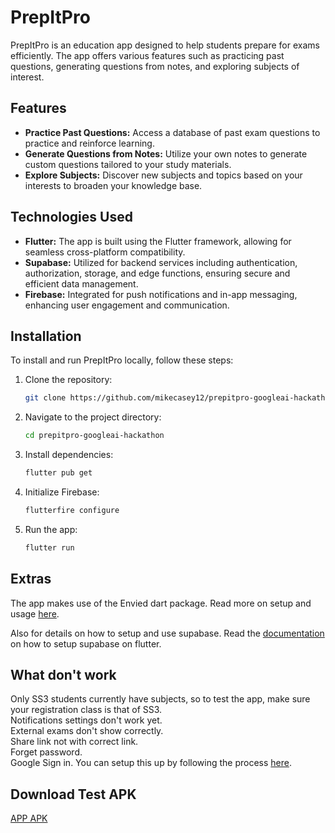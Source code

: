 # PrepItPro

PrepItPro is an education app designed to help students prepare for exams efficiently. The app offers various features such as practicing past questions, generating questions from notes, and exploring subjects of interest.

## Features

- **Practice Past Questions:** Access a database of past exam questions to practice and reinforce learning.
- **Generate Questions from Notes:** Utilize your own notes to generate custom questions tailored to your study materials.
- **Explore Subjects:** Discover new subjects and topics based on your interests to broaden your knowledge base.

## Technologies Used

- **Flutter:** The app is built using the Flutter framework, allowing for seamless cross-platform compatibility.
- **Supabase:** Utilized for backend services including authentication, authorization, storage, and edge functions, ensuring secure and efficient data management.
- **Firebase:** Integrated for push notifications and in-app messaging, enhancing user engagement and communication.

## Installation

To install and run PrepItPro locally, follow these steps:

1. Clone the repository:

   ```bash
   git clone https://github.com/mikecasey12/prepitpro-googleai-hackathon.git
   ```

2. Navigate to the project directory:

   ```bash
   cd prepitpro-googleai-hackathon
   ```

3. Install dependencies:

   ```bash
   flutter pub get
   ```

4. Initialize Firebase:

   ```bash
   flutterfire configure
   ```

5. Run the app:
   ```bash
   flutter run
   ```

## Extras

The app makes use of the Envied dart package. Read more on setup and usage [here](https://pub.dev/packages/envied).

Also for details on how to setup and use supabase. Read the [documentation](https://supabase.com/docs/guides/getting-started/quickstarts/flutter) on how to setup supabase on flutter.

## What don't work

Only SS3 students currently have subjects, so to test the app, make sure your registration class is that of SS3.  
Notifications settings don't work yet.  
External exams don't show correctly.  
Share link not with correct link.  
Forget password.  
Google Sign in. You can setup this up by following the process [here](https://pub.dev/packages/google_sign_in).

## Download Test APK

[APP APK](https://github.com/mikecasey12/prepitpro-googleai-hackathon/blob/main/app-armeabi-v7a-release.apk)
